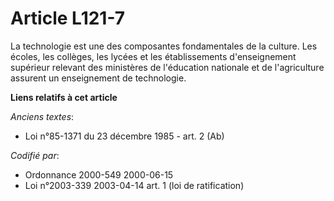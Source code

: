 # Article L121-7

La technologie est une des composantes fondamentales de la culture. Les écoles, les collèges, les lycées et les
établissements d'enseignement supérieur relevant des ministères de l'éducation nationale et de l'agriculture assurent un
enseignement de technologie.

**Liens relatifs à cet article**

_Anciens textes_:

  - Loi n°85-1371 du 23 décembre 1985 - art. 2 (Ab)

_Codifié par_:

  - Ordonnance 2000-549 2000-06-15
  - Loi n°2003-339 2003-04-14 art. 1 (loi de ratification)
